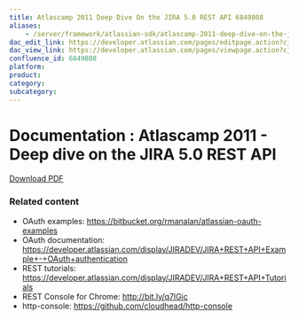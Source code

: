 ```yaml
---
title: Atlascamp 2011 Deep Dive On the JIRA 5.0 REST API 6849808
aliases:
    - /server/framework/atlassian-sdk/atlascamp-2011-deep-dive-on-the-jira-5.0-rest-api-6849808.html
dac_edit_link: https://developer.atlassian.com/pages/editpage.action?cjm=wozere&pageId=6849808
dac_view_link: https://developer.atlassian.com/pages/viewpage.action?cjm=wozere&pageId=6849808
confluence_id: 6849808
platform:
product:
category:
subcategory:
---
```

# Documentation : Atlascamp 2011 - Deep dive on the JIRA 5.0 REST API

[Download PDF](attachments/6849808/7078159.pdf)

### Related content

-   OAuth examples: <a href="https://bitbucket.org/rmanalan/atlassian-oauth-examples" class="uri external-link">https://bitbucket.org/rmanalan/atlassian-oauth-examples</a>
-   OAuth documentation: <https://developer.atlassian.com/display/JIRADEV/JIRA+REST+API+Example+-+OAuth+authentication>
-   REST tutorials: <https://developer.atlassian.com/display/JIRADEV/JIRA+REST+API+Tutorials>
-   REST Console for Chrome: <a href="http://bit.ly/q7lGic" class="uri external-link">http://bit.ly/q7lGic</a>
-   http-console: <a href="https://github.com/cloudhead/http-console" class="uri external-link">https://github.com/cloudhead/http-console</a>


















































































































































































































































































































